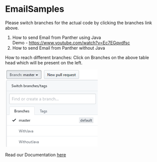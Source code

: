 # EmailSamples
Please switch branches for the actual code by clicking the branches link above.

1) How to send Email from Panther using Java<br>
Demo - https://www.youtube.com/watch?v=Ec7EGqvdfsc
2) How to send Email from Panther without Java

How to reach different branches: Click on Branches on the above table head which will be present on the left.


![](Mail.png)

Read our Documentation [here](https://docs.prolifics.com)
